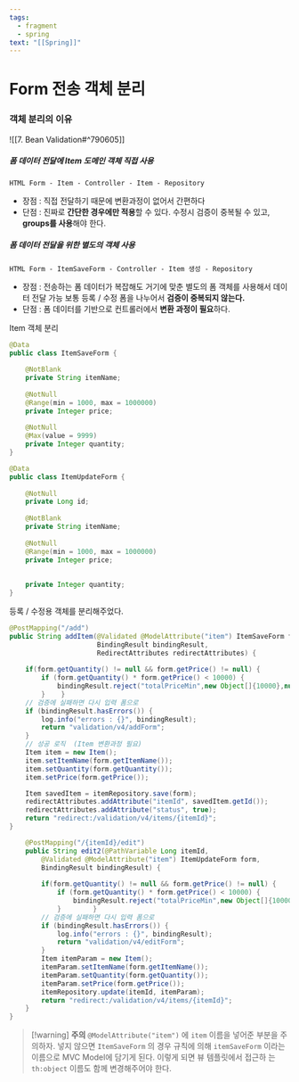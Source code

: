```yaml
---
tags:
  - fragment
  - spring
text: "[[Spring]]"
---
```

# Form 전송 객체 분리

### 객체 분리의 이유
![[7. Bean Validation#^790605]]

##### 폼 데이터 전달에 Item 도메인 객체 직접 사용
`HTML Form - Item - Controller - Item - Repository`
- 장점 : 직접 전달하기 때문에 변환과정이 없어서 간편하다
- 단점 : 진짜로 **간단한 경우에만 적용**할 수 있다. 수정시 검증이 중복될 수 있고, **groups를 사용**해야 한다.

##### 폼 데이터 전달을 위한 별도의 객체 사용
`HTML Form - ItemSaveForm - Controller - Item 생성 - Repository`
- 장점 : 전송하는 폼 데이터가 복잡해도 거기에 맞춘 별도의 폼 객체를 사용해서 데이터 전달 가능
  보통 등록 / 수정 폼을 나누어서 **검증이 중복되지 않는다.**
- 단점 : 폼 데이터를 기반으로 컨트롤러에서 **변환 과정이 필요**하다.

Item 객체 분리
```Java
@Data  
public class ItemSaveForm {  
  
    @NotBlank  
    private String itemName;  
  
    @NotNull  
    @Range(min = 1000, max = 1000000)  
    private Integer price;  
  
    @NotNull  
    @Max(value = 9999)  
    private Integer quantity;  
}
```

```Java
@Data  
public class ItemUpdateForm {  
  
    @NotNull  
    private Long id;  
  
    @NotBlank  
    private String itemName;  
  
    @NotNull  
    @Range(min = 1000, max = 1000000)  
    private Integer price;  
  
  
    private Integer quantity;  
}
```
등록 / 수정용 객체를 분리해주었다.

```java hl:2,16-19
@PostMapping("/add")  
public String addItem(@Validated @ModelAttribute("item") ItemSaveForm form, 
					  BindingResult bindingResult,  
                      RedirectAttributes redirectAttributes) {  
  
    if(form.getQuantity() != null && form.getPrice() != null) {  
        if (form.getQuantity() * form.getPrice() < 10000) {  
            bindingResult.reject("totalPriceMin",new Object[]{10000},null);  
        }    }  
    // 검증에 실패하면 다시 입력 폼으로  
    if (bindingResult.hasErrors()) {  
        log.info("errors : {}", bindingResult);  
        return "validation/v4/addForm";  
    }  
    // 성공 로직  (Item 변환과정 필요)
    Item item = new Item();  
	item.setItemName(form.getItemName());  
	item.setQuantity(form.getQuantity());  
	item.setPrice(form.getPrice());

    Item savedItem = itemRepository.save(form);  
    redirectAttributes.addAttribute("itemId", savedItem.getId());  
    redirectAttributes.addAttribute("status", true);  
    return "redirect:/validation/v4/items/{itemId}";  
}
```

```java
    @PostMapping("/{itemId}/edit")  
    public String edit2(@PathVariable Long itemId, 
	    @Validated @ModelAttribute("item") ItemUpdateForm form, 
	    BindingResult bindingResult) {  
	    
        if(form.getQuantity() != null && form.getPrice() != null) {  
            if (form.getQuantity() * form.getPrice() < 10000) {  
                bindingResult.reject("totalPriceMin",new Object[]{10000},null);  
            }        }  
        // 검증에 실패하면 다시 입력 폼으로  
        if (bindingResult.hasErrors()) {  
            log.info("errors : {}", bindingResult);  
            return "validation/v4/editForm";  
        }  
        Item itemParam = new Item();  
        itemParam.setItemName(form.getItemName());  
        itemParam.setQuantity(form.getQuantity());  
        itemParam.setPrice(form.getPrice());  
        itemRepository.update(itemId, itemParam);  
        return "redirect:/validation/v4/items/{itemId}";  
    }
}    
```


> [!warning] **주의**
`@ModelAttribute("item")` 에 `item` 이름을 넣어준 부분을 주의하자. 
넣지 않으면 `ItemSaveForm` 의 경우 규칙에 의해 `itemSaveForm` 이라는 이름으로 MVC Model에 담기게 된다. 
이렇게 되면 뷰 템플릿에서 접근하 는 `th:object` 이름도 함께 변경해주어야 한다.

